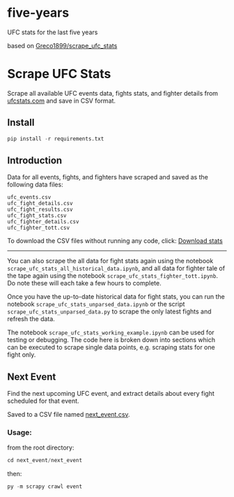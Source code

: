 # five-years
UFC stats for the last five years

based on [Greco1899/scrape_ufc_stats](https://github.com/Greco1899/scrape_ufc_stats)

# Scrape UFC Stats
Scrape all available UFC events data, fights stats, and fighter details from [ufcstats.com](http://ufcstats.com/) and save in CSV format.

## Install

```python
pip install -r requirements.txt
```

## Introduction

Data for all events, fights, and fighters have scraped and saved as the following data files:
```
ufc_events.csv
ufc_fight_details.csv
ufc_fight_results.csv
ufc_fight_stats.csv
ufc_fighter_details.csv
ufc_fighter_tott.csv
```

To download the CSV files without running any code, click:
[Download stats](https://github.com/socialatm/ufcstats/archive/refs/heads/main.zip)

***

You can also scrape the all data for fight stats again using the notebook `scrape_ufc_stats_all_historical_data.ipynb`, and all data for fighter tale of the tape again using the notebook `scrape_ufc_stats_fighter_tott.ipynb`.
Do note these will each take a few hours to complete.

Once you have the up-to-date historical data for fight stats, you can run the notebook `scrape_ufc_stats_unparsed_data.ipynb` or the script `scrape_ufc_stats_unparsed_data.py` to scrape the only latest fights and refresh the data.

The notebook `scrape_ufc_stats_working_example.ipynb` can be used for testing or debugging. The code here is broken down into sections which can be executed to scrape single data points, e.g. scraping stats for one fight only.

## Next Event

Find the next upcoming UFC event, and extract details about every fight scheduled for that event.

Saved to a CSV file named [next_event.csv](https://github.com/socialatm/ufcstats/blob/main/next_event/next_event/next_event.csv).

### Usage:

from the root directory:
```python
cd next_event/next_event
```
then:
```python
py -m scrapy crawl event
```
